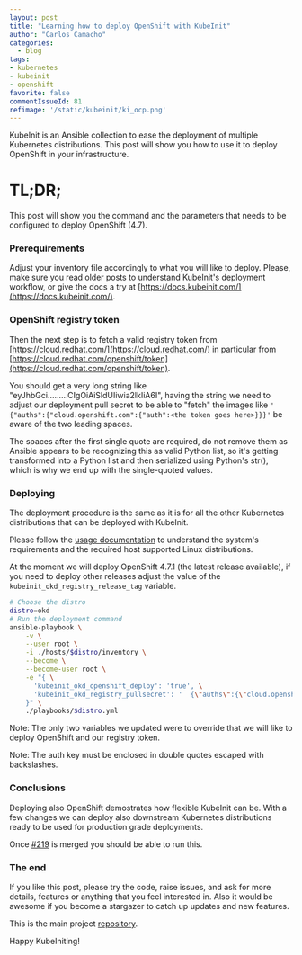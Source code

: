 ```yaml
---
layout: post
title: "Learning how to deploy OpenShift with KubeInit"
author: "Carlos Camacho"
categories:
  - blog
tags:
- kubernetes
- kubeinit
- openshift
favorite: false
commentIssueId: 81
refimage: '/static/kubeinit/ki_ocp.png'
---
```


KubeInit is an Ansible collection to ease
the deployment of multiple Kubernetes distributions.
This post will show you how to use it to deploy
OpenShift in your infrastructure.

# TL;DR;

This post will show you the command and the parameters
that needs to be configured to deploy OpenShift (4.7).

### Prerequirements

Adjust your inventory file accordingly to what you will like to deploy.
Please, make sure you read older posts to understand KubeInit's deployment
workflow, or give the docs a try
at [https://docs.kubeinit.com/](https://docs.kubeinit.com/).

### OpenShift registry token

Then the next step is to fetch a valid registry token from
[https://cloud.redhat.com/](https://cloud.redhat.com/)
in particular from
[https://cloud.redhat.com/openshift/token](https://cloud.redhat.com/openshift/token).

You should get a very long string like "eyJhbGci.........CIgOiAiSldUIiwia2lkIiA6I",
having the string we need to adjust our deployment pull secret to be able to "fetch"
the images like `'  {"auths":{"cloud.openshift.com":{"auth":<the token goes here>}}}'`
be aware of the two leading spaces.

The spaces after the first single quote are required,
do not remove them as Ansible appears to be recognizing this as valid Python list,
so it's getting transformed into a Python list and then serialized
using Python's str(), which is why we end up with the single-quoted values.

### Deploying

The deployment procedure is the same
as it is for all the other Kubernetes distributions that can be
deployed with KubeInit.

Please follow the [usage documentation](http://docs.kubeinit.com/usage.html)
to understand the system's requirements and the required host supported
Linux distributions.

At the moment we will deploy OpenShift 4.7.1 (the latest release available),
if you need to deploy other releases adjust the value of the
`kubeinit_okd_registry_release_tag` variable.

```bash
# Choose the distro
distro=okd
# Run the deployment command
ansible-playbook \
    -v \
    --user root \
    -i ./hosts/$distro/inventory \
    --become \
    --become-user root \
    -e "{ \
      'kubeinit_okd_openshift_deploy': 'true', \
      'kubeinit_okd_registry_pullsecret': '  {\"auths\":{\"cloud.openshift.com\":{\"auth\": \"eyJh...2gX3TgXk\"}}}', \
    }" \
    ./playbooks/$distro.yml

```

Note: The only two variables we updated were to override that
we will like to deploy OpenShift and our registry token.

Note: The auth key must be enclosed in double quotes escaped with
backslashes.

### Conclusions

Deploying also OpenShift demostrates how
flexible KubeInit can be.
With a few changes we can deploy also downstream Kubernetes
distributions ready to be used for production grade deployments.

Once [#219](https://github.com/Kubeinit/kubeinit/pull/219/files)
is merged you should be able to run this.

### The end

If you like this post, please try the code, raise issues, and ask for more details, features or
anything that you feel interested in. Also it would be awesome if you become a stargazer to catch up
updates and new features.

This is the main project [repository](https://github.com/kubeinit/kubeinit).

Happy KubeIniting!
